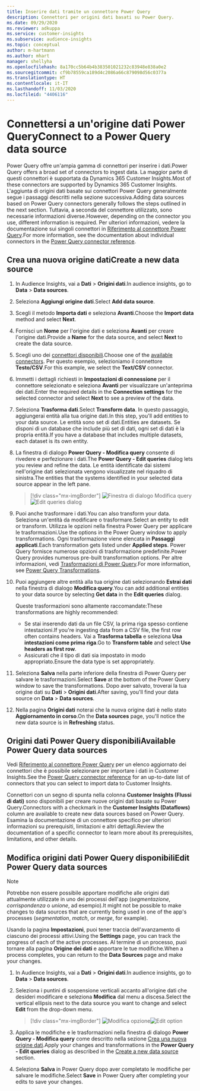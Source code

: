 ```yaml
---
title: Inserire dati tramite un connettore Power Query
description: Connettori per origini dati basati su Power Query.
ms.date: 09/29/2020
ms.reviewer: adkuppa
ms.service: customer-insights
ms.subservice: audience-insights
ms.topic: conceptual
author: m-hartmann
ms.author: mhart
manager: shellyha
ms.openlocfilehash: 8a170cc5b64b4b383501021232c83948e838a0e2
ms.sourcegitcommit: cf9b78559ca189d4c2086a66c879098d56c0377a
ms.translationtype: HT
ms.contentlocale: it-IT
ms.lasthandoff: 11/03/2020
ms.locfileid: "4406116"
---
```

# <a name="connect-to-a-power-query-data-source"></a><span data-ttu-id="95565-103">Connettersi a un'origine dati Power Query</span><span class="sxs-lookup"><span data-stu-id="95565-103">Connect to a Power Query data source</span></span>

<span data-ttu-id="95565-104">Power Query offre un'ampia gamma di connettori per inserire i dati.</span><span class="sxs-lookup"><span data-stu-id="95565-104">Power Query offers a broad set of connectors to ingest data.</span></span> <span data-ttu-id="95565-105">La maggior parte di questi connettori è supportata da Dynamics 365 Customer Insights.</span><span class="sxs-lookup"><span data-stu-id="95565-105">Most of these connectors are supported by Dynamics 365 Customer Insights.</span></span> <span data-ttu-id="95565-106">L'aggiunta di origini dati basate sui connettori Power Query generalmente segue i passaggi descritti nella sezione successiva.</span><span class="sxs-lookup"><span data-stu-id="95565-106">Adding data sources based on Power Query connectors generally follows the steps outlined in the next section.</span></span> <span data-ttu-id="95565-107">Tuttavia, a seconda del connettore utilizzato, sono necessarie informazioni diverse.</span><span class="sxs-lookup"><span data-stu-id="95565-107">However, depending on the connector you use, different information is required.</span></span> <span data-ttu-id="95565-108">Per ulteriori informazioni, vedere la documentazione sui singoli connettori in [Riferimento al connettore Power Query](https://docs.microsoft.com/power-query/connectors/).</span><span class="sxs-lookup"><span data-stu-id="95565-108">For more information, see the documentation about individual connectors in the [Power Query connector reference](https://docs.microsoft.com/power-query/connectors/).</span></span>

## <a name="create-a-new-data-source"></a><span data-ttu-id="95565-109">Crea una nuova origine dati</span><span class="sxs-lookup"><span data-stu-id="95565-109">Create a new data source</span></span>

1. <span data-ttu-id="95565-110">In Audience Insights, vai a **Dati** > **Origini dati**.</span><span class="sxs-lookup"><span data-stu-id="95565-110">In audience insights, go to **Data** > **Data sources**.</span></span>

1. <span data-ttu-id="95565-111">Seleziona **Aggiungi origine dati**.</span><span class="sxs-lookup"><span data-stu-id="95565-111">Select **Add data source**.</span></span>

1. <span data-ttu-id="95565-112">Scegli il metodo **Importa dati** e seleziona **Avanti**.</span><span class="sxs-lookup"><span data-stu-id="95565-112">Choose the **Import data** method and select **Next**.</span></span>

1. <span data-ttu-id="95565-113">Fornisci un **Nome** per l'origine dati e seleziona **Avanti** per creare l'origine dati.</span><span class="sxs-lookup"><span data-stu-id="95565-113">Provide a **Name** for the data source, and select **Next** to create the data source.</span></span>

1. <span data-ttu-id="95565-114">Scegli uno dei [connettori disponibili](#available-power-query-data-sources).</span><span class="sxs-lookup"><span data-stu-id="95565-114">Choose one of the [available connectors](#available-power-query-data-sources).</span></span> <span data-ttu-id="95565-115">Per questo esempio, selezioniamo il connettore **Testo/CSV**.</span><span class="sxs-lookup"><span data-stu-id="95565-115">For this example, we select the **Text/CSV** connector.</span></span>

1. <span data-ttu-id="95565-116">Immetti i dettagli richiesti in **Impostazioni di connessione** per il connettore selezionato e seleziona **Avanti** per visualizzare un'anteprima dei dati.</span><span class="sxs-lookup"><span data-stu-id="95565-116">Enter the required details in the **Connection settings** for the selected connector and select **Next** to see a preview of the data.</span></span>

1. <span data-ttu-id="95565-117">Seleziona **Trasforma dati**.</span><span class="sxs-lookup"><span data-stu-id="95565-117">Select **Transform data**.</span></span> <span data-ttu-id="95565-118">In questo passaggio, aggiungerai entità alla tua origine dati.</span><span class="sxs-lookup"><span data-stu-id="95565-118">In this step, you'll add entities to your data source.</span></span> <span data-ttu-id="95565-119">Le entità sono set di dati.</span><span class="sxs-lookup"><span data-stu-id="95565-119">Entities are datasets.</span></span> <span data-ttu-id="95565-120">Se disponi di un database che include più set di dati, ogni set di dati è la propria entità.</span><span class="sxs-lookup"><span data-stu-id="95565-120">If you have a database that includes multiple datasets, each dataset is its own entity.</span></span>

1. <span data-ttu-id="95565-121">La finestra di dialogo **Power Query - Modifica query** consente di rivedere e perfezionare i dati.</span><span class="sxs-lookup"><span data-stu-id="95565-121">The **Power Query - Edit queries** dialog lets you review and refine the data.</span></span> <span data-ttu-id="95565-122">Le entità identificate dai sistemi nell'origine dati selezionata vengono visualizzate nel riquadro di sinistra.</span><span class="sxs-lookup"><span data-stu-id="95565-122">The entities that the systems identified in your selected data source appear in the left pane.</span></span>

   > [!div class="mx-imgBorder"]
   > <span data-ttu-id="95565-123">![Finestra di dialogo Modifica query](media/data-manager-configure-edit-queries.png "Finestra di dialogo Modifica query")</span><span class="sxs-lookup"><span data-stu-id="95565-123">![Edit queries dialog](media/data-manager-configure-edit-queries.png "Edit queries dialog")</span></span>

1. <span data-ttu-id="95565-124">Puoi anche trasformare i dati.</span><span class="sxs-lookup"><span data-stu-id="95565-124">You can also transform your data.</span></span> <span data-ttu-id="95565-125">Seleziona un'entità da modificare o trasformare.</span><span class="sxs-lookup"><span data-stu-id="95565-125">Select an entity to edit or transform.</span></span> <span data-ttu-id="95565-126">Utilizza le opzioni nella finestra Power Query per applicare le trasformazioni.</span><span class="sxs-lookup"><span data-stu-id="95565-126">Use the options in the Power Query window to apply transformations.</span></span> <span data-ttu-id="95565-127">Ogni trasformazione viene elencata in **Passaggi applicati**.</span><span class="sxs-lookup"><span data-stu-id="95565-127">Each transformation gets listed under **Applied steps**.</span></span> <span data-ttu-id="95565-128">Power Query fornisce numerose opzioni di trasformazione predefinite.</span><span class="sxs-lookup"><span data-stu-id="95565-128">Power Query provides numerous pre-built transformation options.</span></span> <span data-ttu-id="95565-129">Per altre informazioni, vedi [Trasformazioni di Power Query](https://docs.microsoft.com/power-query/power-query-what-is-power-query#transformations).</span><span class="sxs-lookup"><span data-stu-id="95565-129">For more information, see [Power Query Transformations](https://docs.microsoft.com/power-query/power-query-what-is-power-query#transformations).</span></span>

1. <span data-ttu-id="95565-130">Puoi aggiungere altre entità alla tua origine dati selezionando **Estrai dati** nella finestra di dialogo **Modifica query**.</span><span class="sxs-lookup"><span data-stu-id="95565-130">You can add additional entities to your data source by selecting **Get data** in the **Edit queries** dialog.</span></span>

   <span data-ttu-id="95565-131">Queste trasformazioni sono altamente raccomandate:</span><span class="sxs-lookup"><span data-stu-id="95565-131">These transformations are highly recommended:</span></span>

   - <span data-ttu-id="95565-132">Se stai inserendo dati da un file CSV, la prima riga spesso contiene intestazioni.</span><span class="sxs-lookup"><span data-stu-id="95565-132">If you're ingesting data from a CSV file, the first row often contains headers.</span></span> <span data-ttu-id="95565-133">Vai a **Trasforma tabella** e seleziona **Usa intestazioni come prima riga**.</span><span class="sxs-lookup"><span data-stu-id="95565-133">Go to **Transform table** and select **Use headers as first row**.</span></span>
   - <span data-ttu-id="95565-134">Assicurati che il tipo di dati sia impostato in modo appropriato.</span><span class="sxs-lookup"><span data-stu-id="95565-134">Ensure the data type is set appropriately.</span></span>

1. <span data-ttu-id="95565-135">Seleziona **Salva** nella parte inferiore della finestra di Power Query per salvare le trasformazioni.</span><span class="sxs-lookup"><span data-stu-id="95565-135">Select **Save** at the bottom of the Power Query window to save the transformations.</span></span> <span data-ttu-id="95565-136">Dopo aver salvato, troverai la tua origine dati su **Dati** > **Origini dati**.</span><span class="sxs-lookup"><span data-stu-id="95565-136">After saving, you'll find your data source on **Data** > **Data sources**.</span></span>

1. <span data-ttu-id="95565-137">Nella pagina **Origini dati** noterai che la nuova origine dati è nello stato **Aggiornamento in corso**.</span><span class="sxs-lookup"><span data-stu-id="95565-137">On the **Data sources** page, you'll notice the new data source is in **Refreshing** status.</span></span>

## <a name="available-power-query-data-sources"></a><span data-ttu-id="95565-138">Origini dati Power Query disponibili</span><span class="sxs-lookup"><span data-stu-id="95565-138">Available Power Query data sources</span></span>

<span data-ttu-id="95565-139">Vedi [Riferimento al connettore Power Query](https://docs.microsoft.com/power-query/connectors/) per un elenco aggiornato dei connettori che è possibile selezionare per importare i dati in Customer Insights.</span><span class="sxs-lookup"><span data-stu-id="95565-139">See the [Power Query connector reference](https://docs.microsoft.com/power-query/connectors/) for an up-to-date list of connectors that you can select to import data to Customer Insights.</span></span> 

<span data-ttu-id="95565-140">Connettori con un segno di spunta nella colonna **Customer Insights (Flussi di dati)** sono disponibili per creare nuove origini dati basate su Power Query.</span><span class="sxs-lookup"><span data-stu-id="95565-140">Connectors with a checkmark in the **Customer Insights (Dataflows)** column are available to create new data sources based on Power Query.</span></span> <span data-ttu-id="95565-141">Esamina la documentazione di un connettore specifico per ulteriori informazioni su prerequisiti, limitazioni e altri dettagli.</span><span class="sxs-lookup"><span data-stu-id="95565-141">Review the documentation of a specific connector to learn more about its prerequisites, limitations, and other details.</span></span>

## <a name="edit-power-query-data-sources"></a><span data-ttu-id="95565-142">Modifica origini dati Power Query disponibili</span><span class="sxs-lookup"><span data-stu-id="95565-142">Edit Power Query data sources</span></span>

> [!NOTE]
> <span data-ttu-id="95565-143">Potrebbe non essere possibile apportare modifiche alle origini dati attualmente utilizzate in uno dei processi dell'app (*segmentazione*, *corrispondenza* o *unione*, ad esempio).</span><span class="sxs-lookup"><span data-stu-id="95565-143">It might not be possible to make changes to data sources that are currently being used in one of the app's processes (*segmentation*, *match*, or *merge*, for example).</span></span> 
>
> <span data-ttu-id="95565-144">Usando la pagina **Impostazioni**, puoi tener traccia dell'avanzamento di ciascuno dei processi attivi.</span><span class="sxs-lookup"><span data-stu-id="95565-144">Using the **Settings** page, you can track the progress of each of the active processes.</span></span> <span data-ttu-id="95565-145">Al termine di un processo, puoi tornare alla pagina **Origine dei dati** e apportare le tue modifiche.</span><span class="sxs-lookup"><span data-stu-id="95565-145">When a process completes, you can return to the **Data Sources** page and make your changes.</span></span>

1. <span data-ttu-id="95565-146">In Audience Insights, vai a **Dati** > **Origini dati**.</span><span class="sxs-lookup"><span data-stu-id="95565-146">In audience insights, go to **Data** > **Data sources**.</span></span>

2. <span data-ttu-id="95565-147">Seleziona i puntini di sospensione verticali accanto all'origine dati che desideri modificare e seleziona **Modifica** dal menu a discesa.</span><span class="sxs-lookup"><span data-stu-id="95565-147">Select the vertical ellipsis next to the data source you want to change and select **Edit** from the drop-down menu.</span></span>

   > [!div class="mx-imgBorder"]
   > <span data-ttu-id="95565-148">![Modifica opzione](media/edit-option-data-sources.png "Modifica opzione")</span><span class="sxs-lookup"><span data-stu-id="95565-148">![Edit option](media/edit-option-data-sources.png "Edit option")</span></span>

3. <span data-ttu-id="95565-149">Applica le modifiche e le trasformazioni nella finestra di dialogo **Power Query - Modifica query** come descritto nella sezione [Crea una nuova origine dati](#create-a-new-data-source).</span><span class="sxs-lookup"><span data-stu-id="95565-149">Apply your changes and transformations in the **Power Query - Edit queries** dialog as described in the [Create a new data source](#create-a-new-data-source) section.</span></span>

4. <span data-ttu-id="95565-150">Seleziona **Salva** in Power Query dopo aver completato le modifiche per salvare le modifiche.</span><span class="sxs-lookup"><span data-stu-id="95565-150">Select **Save** in Power Query after completing your edits to save your changes.</span></span>
